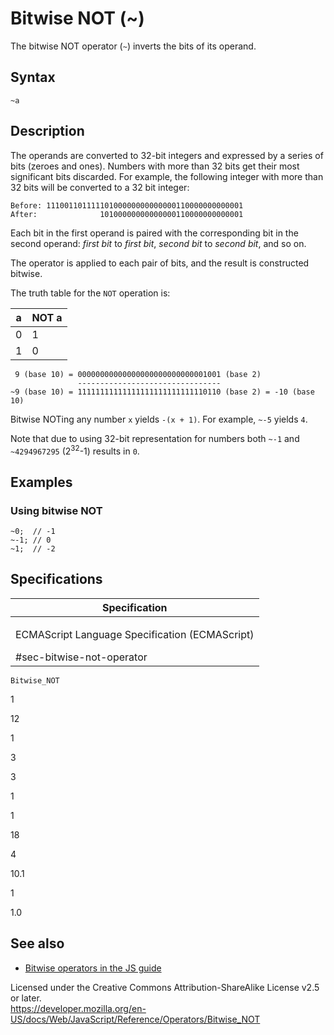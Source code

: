 Bitwise NOT (~)
===============

The bitwise NOT operator (`~`) inverts the bits of its operand.

Syntax
------

    ~a

Description
-----------

The operands are converted to 32-bit integers and expressed by a series of bits (zeroes and ones). Numbers with more than 32 bits get their most significant bits discarded. For example, the following integer with more than 32 bits will be converted to a 32 bit integer:

    Before: 11100110111110100000000000000110000000000001
    After:              10100000000000000110000000000001

Each bit in the first operand is paired with the corresponding bit in the second operand: *first bit* to *first bit*, *second bit* to *second bit*, and so on.

The operator is applied to each pair of bits, and the result is constructed bitwise.

The truth table for the `NOT` operation is:

<table><thead><tr class="header"><th>a</th><th>NOT a</th></tr></thead><tbody><tr class="odd"><td>0</td><td>1</td></tr><tr class="even"><td>1</td><td>0</td></tr></tbody></table>

     9 (base 10) = 00000000000000000000000000001001 (base 2)
                   --------------------------------
    ~9 (base 10) = 11111111111111111111111111110110 (base 2) = -10 (base 10)

Bitwise NOTing any number `x` yields `-(x + 1)`. For example, `~-5` yields `4`.

Note that due to using 32-bit representation for numbers both `~-1` and `~4294967295` (2<sup>32</sup>-1) results in `0`.

Examples
--------

### Using bitwise NOT

    ~0;  // -1
    ~-1; // 0
    ~1;  // -2

Specifications
--------------

<table><colgroup><col style="width: 100%" /></colgroup><thead><tr class="header"><th>Specification</th></tr></thead><tbody><tr class="odd"><td><p>ECMAScript Language Specification (ECMAScript)<br />
</p><span class="small">#sec-bitwise-not-operator</span></td></tr></tbody></table>

`Bitwise_NOT`

1

12

1

3

3

1

1

18

4

10.1

1

1.0

See also
--------

-   [Bitwise operators in the JS guide](https://developer.mozilla.org/en-US/docs/Web/JavaScript/Guide/Expressions_and_Operators#bitwise)

Licensed under the Creative Commons Attribution-ShareAlike License v2.5 or later.  
<a href="https://developer.mozilla.org/en-US/docs/Web/JavaScript/Reference/Operators/Bitwise_NOT" class="_attribution-link">https://developer.mozilla.org/en-US/docs/Web/JavaScript/Reference/Operators/Bitwise_NOT</a>
